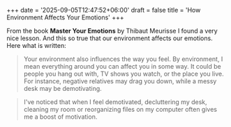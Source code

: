 +++
date = '2025-09-05T12:47:52+06:00'
draft = false
title = 'How Environment Affects Your Emotions'
+++

From the book **Master Your Emotions** by Thibaut Meurisse I found a very nice lesson. And this so true that our environment affects our emotions. Here what is written: 
> Your environment also influences the way you feel. By environment, I mean everything around you can affect you in some way. It could be people you hang out with, TV shows you watch, or the place you live. For instance, negative relatives may drag you down, while a messy desk may  be demotivating. 

> I've noticed that when I feel demotivated, decluttering my desk, cleaning my room or reorganizing files on my computer often gives me a boost of motivation. 